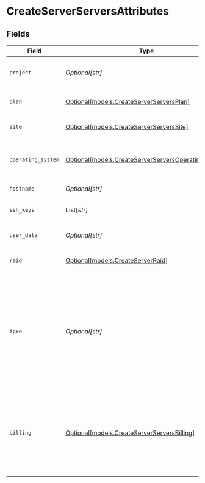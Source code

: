 # CreateServerServersAttributes


## Fields

| Field                                                                                                                                           | Type                                                                                                                                            | Required                                                                                                                                        | Description                                                                                                                                     |
| ----------------------------------------------------------------------------------------------------------------------------------------------- | ----------------------------------------------------------------------------------------------------------------------------------------------- | ----------------------------------------------------------------------------------------------------------------------------------------------- | ----------------------------------------------------------------------------------------------------------------------------------------------- |
| `project`                                                                                                                                       | *Optional[str]*                                                                                                                                 | :heavy_minus_sign:                                                                                                                              | The project (ID or Slug) to deploy the server                                                                                                   |
| `plan`                                                                                                                                          | [Optional[models.CreateServerServersPlan]](../models/createserverserversplan.md)                                                                | :heavy_minus_sign:                                                                                                                              | The plan to choose server from                                                                                                                  |
| `site`                                                                                                                                          | [Optional[models.CreateServerServersSite]](../models/createserverserverssite.md)                                                                | :heavy_minus_sign:                                                                                                                              | The site to deploy the server                                                                                                                   |
| `operating_system`                                                                                                                              | [Optional[models.CreateServerServersOperatingSystem]](../models/createserverserversoperatingsystem.md)                                          | :heavy_minus_sign:                                                                                                                              | The operating system for the new server                                                                                                         |
| `hostname`                                                                                                                                      | *Optional[str]*                                                                                                                                 | :heavy_minus_sign:                                                                                                                              | The server hostname                                                                                                                             |
| `ssh_keys`                                                                                                                                      | List[*str*]                                                                                                                                     | :heavy_minus_sign:                                                                                                                              | SSH Keys to set on the server                                                                                                                   |
| `user_data`                                                                                                                                     | *Optional[str]*                                                                                                                                 | :heavy_minus_sign:                                                                                                                              | User data to set on the server                                                                                                                  |
| `raid`                                                                                                                                          | [Optional[models.CreateServerRaid]](../models/createserverraid.md)                                                                              | :heavy_minus_sign:                                                                                                                              | RAID mode for the server                                                                                                                        |
| `ipxe`                                                                                                                                          | *Optional[str]*                                                                                                                                 | :heavy_minus_sign:                                                                                                                              | URL where iPXE script is stored on, OR the iPXE script encoded in base64. This attribute is required when iPXE is selected as operating system. |
| `billing`                                                                                                                                       | [Optional[models.CreateServerServersBilling]](../models/createserverserversbilling.md)                                                          | :heavy_minus_sign:                                                                                                                              | The server billing type. Accepts `hourly` and `monthly` for on demand projects and `yearly` for reserved projects.                              |